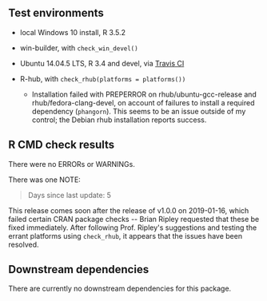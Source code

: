 ## Test environments
* local Windows 10 install, R 3.5.2
* win-builder, with `check_win_devel()`
* Ubuntu 14.04.5 LTS, R 3.4 and devel, via [Travis CI](https://travis-ci.org/ms609/Quartet)
* R-hub, with `check_rhub(platforms = platforms())`

  * Installation failed with PREPERROR on rhub/ubuntu-gcc-release and
    rhub/fedora-clang-devel, on account of failures to install a required 
    dependency (`phangorn`).  This seems to be an issue outside
    of my control; the Debian rhub installation reports success.

## R CMD check results
There were no ERRORs or WARNINGs.

There was one NOTE:

 > Days since last update: 5

This release comes soon after the release of v1.0.0 on 2019-01-16, which failed
certain CRAN package checks -- Brian Ripley requested that these be fixed 
immediately.  After following Prof. Ripley's suggestions and testing the 
errant platforms using `check_rhub`, it appears that the issues have been 
resolved.

## Downstream dependencies
There are currently no downstream dependencies for this package.

